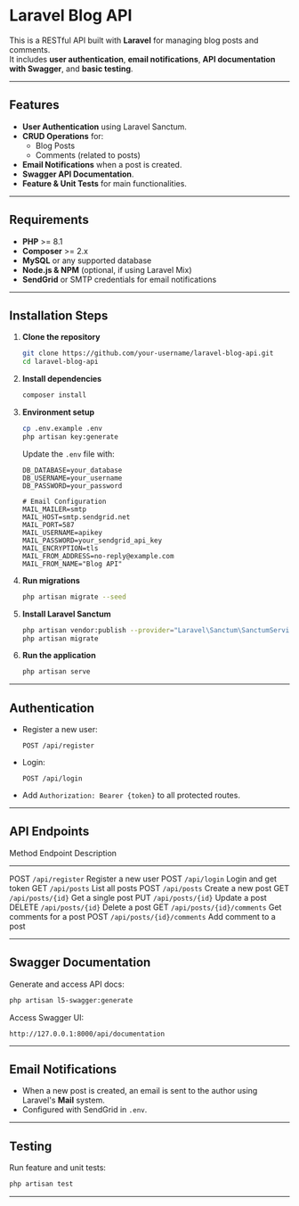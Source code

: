 # **Laravel Blog API**

This is a RESTful API built with **Laravel** for managing blog posts and
comments.\
It includes **user authentication**, **email notifications**, **API
documentation with Swagger**, and **basic testing**.

------------------------------------------------------------------------

##  **Features**

-   **User Authentication** using Laravel Sanctum.
-   **CRUD Operations** for:
    -   Blog Posts
    -   Comments (related to posts)
-   **Email Notifications** when a post is created.
-   **Swagger API Documentation**.
-   **Feature & Unit Tests** for main functionalities.

------------------------------------------------------------------------

##  **Requirements**

-   **PHP** \>= 8.1
-   **Composer** \>= 2.x
-   **MySQL** or any supported database
-   **Node.js & NPM** (optional, if using Laravel Mix)
-   **SendGrid** or SMTP credentials for email notifications

------------------------------------------------------------------------

##  **Installation Steps**

1.  **Clone the repository**

    ``` bash
    git clone https://github.com/your-username/laravel-blog-api.git
    cd laravel-blog-api
    ```

2.  **Install dependencies**

    ``` bash
    composer install
    ```

3.  **Environment setup**

    ``` bash
    cp .env.example .env
    php artisan key:generate
    ```

    Update the `.env` file with:

        DB_DATABASE=your_database
        DB_USERNAME=your_username
        DB_PASSWORD=your_password

        # Email Configuration
        MAIL_MAILER=smtp
        MAIL_HOST=smtp.sendgrid.net
        MAIL_PORT=587
        MAIL_USERNAME=apikey
        MAIL_PASSWORD=your_sendgrid_api_key
        MAIL_ENCRYPTION=tls
        MAIL_FROM_ADDRESS=no-reply@example.com
        MAIL_FROM_NAME="Blog API"

4.  **Run migrations**

    ``` bash
    php artisan migrate --seed
    ```

5.  **Install Laravel Sanctum**

    ``` bash
    php artisan vendor:publish --provider="Laravel\Sanctum\SanctumServiceProvider"
    php artisan migrate
    ```

6.  **Run the application**

    ``` bash
    php artisan serve
    ```

------------------------------------------------------------------------

##  **Authentication**

-   Register a new user:

        POST /api/register

-   Login:

        POST /api/login

-   Add `Authorization: Bearer {token}` to all protected routes.

------------------------------------------------------------------------

##  **API Endpoints**

  Method   Endpoint                     Description
  -------- ---------------------------- -------------------------
  POST     `/api/register`              Register a new user
  POST     `/api/login`                 Login and get token
  GET      `/api/posts`                 List all posts
  POST     `/api/posts`                 Create a new post
  GET      `/api/posts/{id}`            Get a single post
  PUT      `/api/posts/{id}`            Update a post
  DELETE   `/api/posts/{id}`            Delete a post
  GET      `/api/posts/{id}/comments`   Get comments for a post
  POST     `/api/posts/{id}/comments`   Add comment to a post

------------------------------------------------------------------------

##  **Swagger Documentation**

Generate and access API docs:

``` bash
php artisan l5-swagger:generate
```

Access Swagger UI:

    http://127.0.0.1:8000/api/documentation

------------------------------------------------------------------------

##  **Email Notifications**

-   When a new post is created, an email is sent to the author using
    Laravel's **Mail** system.
-   Configured with SendGrid in `.env`.

------------------------------------------------------------------------

##  **Testing**

Run feature and unit tests:

``` bash
php artisan test
```

------------------------------------------------------------------------
